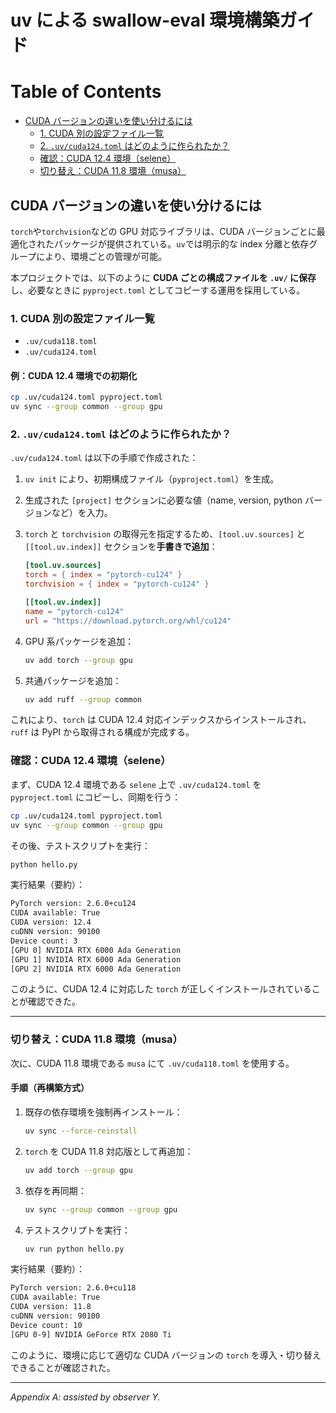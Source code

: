 # uv による swallow-eval 環境構築ガイド

# Table of Contents
* [CUDA バージョンの違いを使い分けるには](#CUDA-バージョンの違いを使い分けるには)
	* [1. CUDA 別の設定ファイル一覧](#1.-CUDA-別の設定ファイル一覧)
	* [2. `.uv/cuda124.toml` はどのように作られたか？](#2.-`.uv/cuda124.toml`-はどのように作られたか？)
	* [確認：CUDA 12.4 環境（selene）](#確認：CUDA-12.4-環境（selene）)
	* [切り替え：CUDA 11.8 環境（musa）](#切り替え：CUDA-11.8-環境（musa）)


## CUDA バージョンの違いを使い分けるには

`torch`や`torchvision`などの GPU 対応ライブラリは、CUDA バージョンごとに最適化されたパッケージが提供されている。`uv`では明示的な index 分離と依存グループにより、環境ごとの管理が可能。

本プロジェクトでは、以下のように **CUDA ごとの構成ファイルを `.uv/` に保存**し、必要なときに `pyproject.toml` としてコピーする運用を採用している。

### 1. CUDA 別の設定ファイル一覧

- `.uv/cuda118.toml`
- `.uv/cuda124.toml`

#### 例：CUDA 12.4 環境での初期化

```bash
cp .uv/cuda124.toml pyproject.toml
uv sync --group common --group gpu
```

### 2. `.uv/cuda124.toml` はどのように作られたか？

`.uv/cuda124.toml` は以下の手順で作成された：

1. `uv init` により、初期構成ファイル（`pyproject.toml`）を生成。
2. 生成された `[project]` セクションに必要な値（name, version, python バージョンなど）を入力。
3. `torch` と `torchvision` の取得元を指定するため、`[tool.uv.sources]` と `[[tool.uv.index]]` セクションを**手書きで追加**：

   ```toml
   [tool.uv.sources]
   torch = { index = "pytorch-cu124" }
   torchvision = { index = "pytorch-cu124" }

   [[tool.uv.index]]
   name = "pytorch-cu124"
   url = "https://download.pytorch.org/whl/cu124"
   ```

4. GPU 系パッケージを追加：

   ```bash
   uv add torch --group gpu
   ```

5. 共通パッケージを追加：

   ```bash
   uv add ruff --group common
   ```

これにより、`torch` は CUDA 12.4 対応インデックスからインストールされ、`ruff` は PyPI から取得される構成が完成する。

### 確認：CUDA 12.4 環境（selene）

まず、CUDA 12.4 環境である `selene` 上で `.uv/cuda124.toml` を `pyproject.toml` にコピーし、同期を行う：

```sh
cp .uv/cuda124.toml pyproject.toml
uv sync --group common --group gpu
```

その後、テストスクリプトを実行：

```sh
python hello.py
```

実行結果（要約）：

```sh
PyTorch version: 2.6.0+cu124
CUDA available: True
CUDA version: 12.4
cuDNN version: 90100
Device count: 3
[GPU 0] NVIDIA RTX 6000 Ada Generation
[GPU 1] NVIDIA RTX 6000 Ada Generation
[GPU 2] NVIDIA RTX 6000 Ada Generation
```

このように、CUDA 12.4 に対応した `torch` が正しくインストールされていることが確認できた。

---

### 切り替え：CUDA 11.8 環境（musa）

次に、CUDA 11.8 環境である `musa` にて `.uv/cuda118.toml` を使用する。

#### 手順（再構築方式）

1. 既存の依存環境を強制再インストール：

   ```sh
   uv sync --force-reinstall
   ```

2. `torch` を CUDA 11.8 対応版として再追加：

   ```sh
   uv add torch --group gpu
   ```

3. 依存を再同期：

   ```sh
   uv sync --group common --group gpu
   ```

4. テストスクリプトを実行：

   ```sh
   uv run python hello.py
   ```

実行結果（要約）：

```sh
PyTorch version: 2.6.0+cu118
CUDA available: True
CUDA version: 11.8
cuDNN version: 90100
Device count: 10
[GPU 0-9] NVIDIA GeForce RTX 2080 Ti
```

このように、環境に応じて適切な CUDA バージョンの `torch` を導入・切り替えできることが確認された。

---

_Appendix A: assisted by observer Y._
